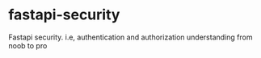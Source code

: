 # fastapi-security
Fastapi security. i.e, authentication and authorization understanding from noob to pro

